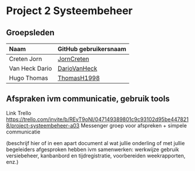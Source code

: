 # Project 2 Systeembeheer

## Groepsleden

| Naam     | GitHub gebruikersnaam                   |
| :---     | :---                                    |
| Creten Jorn | [JornCreten](https://github.com/JornCreten) |
| Van Heck Dario | [DarioVanHeck](https://github.com/DarioVanHeck) |
| Hugo Thomas | [ThomasH1998](https://github.com/ThomasH1998)

## Afspraken ivm communicatie, gebruik tools
Link Trello
https://trello.com/invite/b/REvT9oNl/047149389801c9c93102d95be4478218/project-systeembeheer-a03
Messenger groep voor afspreken + simpele communicatie

(beschrijf hier of in een apart document al wat jullie onderling of met jullie begeleiders afgesproken hebben ivm samenwerken: werkwijze gebruik versiebeheer, kanbanbord en tijdregistratie, voorbereiden weekrapporten, enz.)
